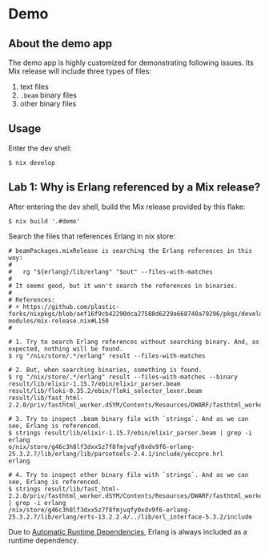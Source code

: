 # Demo

## About the demo app

The demo app is highly customized for demonstrating following issues. Its Mix release will include three types of files:

1. text files
2. `.beam` binary files
3. other binary files

## Usage

Enter the dev shell:

```console
$ nix develop
```

## Lab 1: Why is Erlang referenced by a Mix release?

After entering the dev shell, build the Mix release provided by this flake:

```console
$ nix build '.#demo'
```

Search the files that references Erlang in nix store:

```console
# beamPackages.mixRelease is searching the Erlang references in this way:
#
#   rg "${erlang}/lib/erlang" "$out" --files-with-matches
#
# It seems good, but it won't search the references in binaries.
#
# References:
# + https://github.com/plastic-forks/nixpkgs/blob/aef16f9cb42290dca27588d6229a668740a79296/pkgs/development/beam-modules/mix-release.nix#L150
#

# 1. Try to search Erlang references without searching binary. And, as expected, nothing will be found.
$ rg "/nix/store/.*/erlang" result --files-with-matches

# 2. But, when searching binaries, something is found.
$ rg "/nix/store/.*/erlang" result --files-with-matches --binary
result/lib/elixir-1.15.7/ebin/elixir_parser.beam
result/lib/floki-0.35.2/ebin/floki_selector_lexer.beam
result/lib/fast_html-2.2.0/priv/fasthtml_worker.dSYM/Contents/Resources/DWARF/fasthtml_worker

# 3. Try to inspect .beam binary file with `strings`. And as we can see, Erlang is referenced.
$ strings result/lib/elixir-1.15.7/ebin/elixir_parser.beam | grep -i erlang
o/nix/store/g46c3h8lf3dxx5z7f8fmjvqfy0xdv9f6-erlang-25.3.2.7/lib/erlang/lib/parsetools-2.4.1/include/yeccpre.hrl
erlang

# 4. Try to inspect other binary file with `strings`. And as we can see, Erlang is referenced.
$ strings result/lib/fast_html-2.2.0/priv/fasthtml_worker.dSYM/Contents/Resources/DWARF/fasthtml_worker | grep -i erlang
/nix/store/g46c3h8lf3dxx5z7f8fmjvqfy0xdv9f6-erlang-25.3.2.7/lib/erlang/erts-13.2.2.4/../lib/erl_interface-5.3.2/include
```

Due to [Automatic Runtime Dependencies](https://nixos.org/guides/nix-pills/automatic-runtime-dependencies#automatic-runtime-dependencies), Erlang is always included as a runtime dependency.
